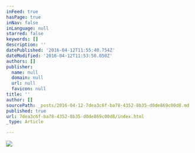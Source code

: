 ```yaml
---
inFeed: true
hasPage: true
inNav: false
inLanguage: null
starred: false
keywords: []
description: ''
datePublished: '2016-04-12T11:55:40.754Z'
dateModified: '2016-04-12T11:53:50.050Z'
authors: []
publisher:
  name: null
  domain: null
  url: null
  favicon: null
title: ''
author: []
sourcePath: _posts/2016-04-12-7dea3c6f-ba78-4352-8b35-d0de869c00d8.md
published: true
url: 7dea3c6f-ba78-4352-8b35-d0de869c00d8/index.html
_type: Article

---
```

![](https://the-grid-user-content.s3-us-west-2.amazonaws.com/6796befb-02f5-49b5-98cf-b9e8d9657558.jpg)